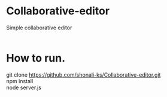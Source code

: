 # Collaborative-editor
Simple collaborative editor<br />
<br />
# How to run.<br />
git clone https://github.com/shonali-ks/Collaborative-editor.git<br />
npm install<br />
node server.js<br />
